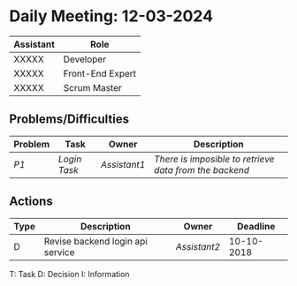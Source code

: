 # Daily Meeting: 12-03-2024

| Assistant | Role             |  
|-----------|------------------|
| XXXXX     | Developer        |
| XXXXX     | Front-End Expert |
| XXXXX     | Scrum Master     |

## Problems/Difficulties

| Problem | Task         | Owner        | Description                                            |
|---------|--------------|--------------|--------------------------------------------------------|
| _P1_    | _Login Task_ | _Assistant1_ | _There is imposible to retrieve data from the backend_ |

## Actions

| Type | Description                      | Owner        | Deadline   |
|------|----------------------------------|--------------|------------|
| D    | Revise backend login api service | _Assistant2_ | 10-10-2018 |

T: Task
D: Decision
I: Information
